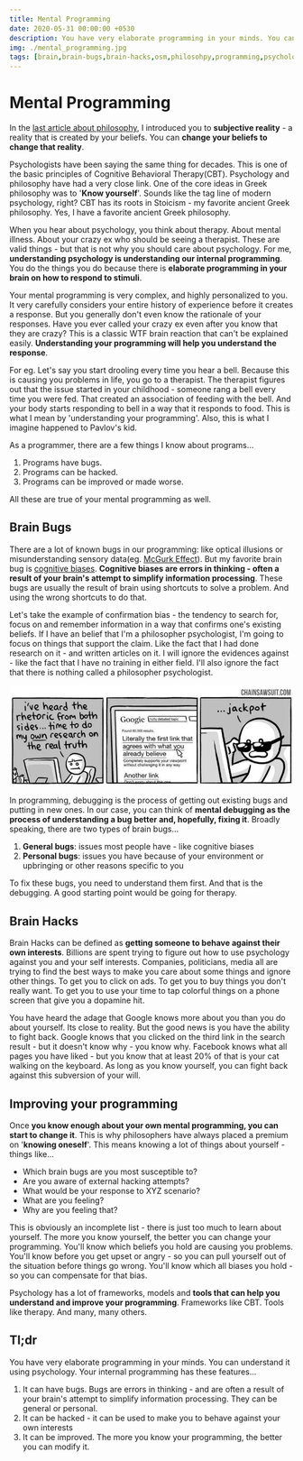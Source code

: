 ```yaml
---
title: Mental Programming
date: 2020-05-31 00:00:00 +0530
description: You have very elaborate programming in your minds. You can understand it using psychology. Your internal programming has bugs, can be hacked and can be improved.
img: ./mental_programming.jpg
tags: [brain,brain-bugs,brain-hacks,osm,philosohpy,programming,psychology]
---
```


# Mental Programming

In the [last article about philosophy](http://blog.binnyva.com/2020/04/what-is-philosophy-and-why-should-you-care/), I introduced you to **subjective reality** - a reality that is created by your beliefs. You can **change your beliefs to change that reality**. 

Psychologists have been saying the same thing for decades. This is one of the basic principles of Cognitive Behavioral Therapy(CBT). Psychology and philosophy have had a very close link. One of the core ideas in Greek philosophy was to '**Know yourself**'. Sounds like the tag line of modern psychology, right? CBT has its roots in Stoicism - my favorite ancient Greek philosophy. Yes, I have a favorite ancient Greek philosophy.

When you hear about psychology, you think about therapy. About mental illness. About your crazy ex who should be seeing a therapist. These are valid things - but that is not why you should care about psychology. For me, **understanding psychology is understanding our internal programming**. You do the things you do because there is **elaborate programming in your brain on how to respond to stimuli**. 

Your mental programming is very complex, and highly personalized to you. It very carefully considers your entire history of experience before it creates a response. But you generally don't even know the rationale of your responses. Have you ever called your crazy ex even after you know that they are crazy? This is a classic WTF brain reaction that can't be explained easily. **Understanding your programming will help you understand the response**. 

For eg. Let's say you start drooling every time you hear a bell. Because this is causing you problems in life, you go to a therapist. The therapist figures out that the issue started in your childhood - someone rang a bell every time you were fed. That created an association of feeding with the bell. And your body starts responding to bell in a way that it responds to food. This is what I mean by 'understanding your programming'. Also, this is what I imagine happened to Pavlov's kid. 

As a programmer, there are a few things I know about programs...

1. Programs have bugs. 
2. Programs can be hacked. 
3. Programs can be improved or made worse.

All these are true of your mental programming as well.

## Brain Bugs

There are a lot of known bugs in our programming: like optical illusions or misunderstanding sensory data(eg. [McGurk Effect](https://www.youtube.com/watch?v=2k8fHR9jKVM)). But my favorite brain bug is [cognitive biases](https://medium.com/better-humans/cognitive-bias-cheat-sheet-55a472476b18). **Cognitive biases are errors in thinking - often a result of your brain's attempt to simplify information processing**. These bugs are usually the result of brain using shortcuts to solve a problem. And using the wrong shortcuts to do that.

Let's take the example of confirmation bias - the tendency to search for, focus on and remember information in a way that confirms one's existing beliefs. If I have an belief that I'm a philosopher psychologist, I'm going to focus on things that support the claim. Like the fact that I had done research on it - and written articles on it. I will ignore the evidences against - like the fact that I have no training in either field. I'll also ignore the fact that there is nothing called a philosopher psychologist.

![Comic about confirmation bias](./Confirmation_bias.jpeg)

In programming, debugging is the process of getting out existing bugs and putting in new ones. In our case, you can think of **mental debugging as the process of understanding a bug better and, hopefully, fixing it**. Broadly speaking, there are two types of brain bugs...

1. **General bugs**: issues most people have - like cognitive biases
2. **Personal bugs**: issues you have because of your environment or upbringing or other reasons specific to you
 
To fix these bugs, you need to understand them first. And that is the debugging. A good starting point would be going for therapy.

## Brain Hacks

Brain Hacks can be defined as **getting someone to behave against their own interests**. Billions are spent trying to figure out how to use psychology against you and your self interests. Companies, politicians, media all are trying to find the best ways to make you care about some things and ignore other things. To get you to click on ads. To get you to buy things you don't really want. To get you to use your time to tap colorful things on a phone screen that give you a dopamine hit. 

You have heard the adage that Google knows more about you than you do about yourself. Its close to reality. But the good news is you have the ability to fight back. Google knows that you clicked on the third link in the search result - but it doesn't know why - you know why. Facebook knows what all pages you have liked  - but you know that at least 20% of that is your cat walking on the keyboard. As long as you know yourself, you can fight back against this subversion of your will.

## Improving your programming

Once **you know enough about your own mental programming, you can start to change it**. This is why philosophers have always placed a premium on '**knowing oneself**'. This means knowing a lot of things about yourself - things like...

- Which brain bugs are you most susceptible to?
- Are you aware of external hacking attempts?
- What would be your response to XYZ scenario?
- What are you feeling?
- Why are you feeling that?

This is obviously an incomplete list - there is just too much to learn about yourself. The more you know yourself, the better you can change your programming. You'll know which beliefs you hold are causing you problems. You'll know before you get upset or angry - so you can pull yourself out of the situation before things go wrong. You'll know which all biases you hold - so you can compensate for that bias. 

Psychology has a lot of frameworks, models and **tools that can help you understand and improve your programming**. Frameworks like CBT. Tools like therapy. And many, many others.

## Tl;dr

You have very elaborate programming in your minds. You can understand it using psychology. Your internal programming has these features...

1. It can have bugs. Bugs are errors in thinking - and are often a result of your brain's attempt to simplify information processing. They can be general or personal.
2. It can be hacked - it can be used to make you to behave against your own interests
3. It can be improved. The more you know your programming, the better you can modify it.
